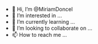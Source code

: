 - 👋 Hi, I’m @MiriamDoncel
- 👀 I’m interested in ...
- 🌱 I’m currently learning ...
- 💞️ I’m looking to collaborate on ...
- 📫 How to reach me ...

<!---
MiriamDoncel/MiriamDoncel is a ✨ special ✨ repository because its `README.md` (this file) appears on your GitHub profile.
You can click the Preview link to take a look at your changes.
--->
